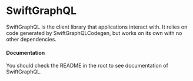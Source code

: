 #  SwiftGraphQL

SwiftGraphQL is the client library that applications interact with. It relies on code generated by SwiftGraphQLCodegen, but works on its own with no other dependencies.

#### Documentation

You should check the README in the root to see documentation of SwiftGraphQL.
